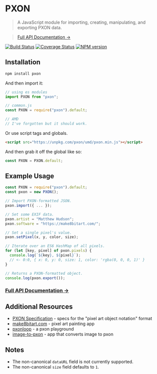 # PXON

> A JavaScript module for importing, creating, manipulating, and exporting PXON data.

> [Full API Documentation &rarr;](https://thematthewhudson.com/pxon/)

[![Build Status](https://travis-ci.org/matthewhudson/pxon.svg?branch=master)](https://travis-ci.org/matthewhudson/pxon)
[![Coverage Status](https://coveralls.io/repos/github/matthewhudson/pxon/badge.svg?branch=master)](https://coveralls.io/github/matthewhudson/pxon?branch=master)
[![NPM version](https://badge.fury.io/js/pxon.svg)](http://badge.fury.io/js/pxon)

## Installation

```sh
npm install pxon
```

And then import it:

```js
// using es modules
import PXON from "pxon";

// common.js
const PXON = require("pxon").default;

// AMD
// I've forgotten but it should work.
```

Or use script tags and globals.

```html
<script src="https://unpkg.com/pxon/umd/pxon.min.js"></script>
```

And then grab it off the global like so:

```js
const PXON = PXON.default;
```

## Example Usage

```js
const PXON = require("pxon").default;
const pxon = new PXON();

// Import PXON-formatted JSON.
pxon.import({ ... });

// Set some EXIF data.
pxon.artist = "Matthew Hudson";
pxon.software = "https://make8bitart.com/";

// Set a single pixel's value.
pxon.setPixel(x, y, color, size);

// Iterate over an ES6 HashMap of all pixels.
for (let [key, pixel] of pxon.pixels) {
  console.log(`${key}, ${pixel}`);
  // <- 0:0, { x: 0, y: 0, size: 1, color: 'rgba(0, 0, 0, 1)' }
}

// Returns a PXON-formatted object.
console.log(pxon.export());
```

### [Full API Documentation &rarr;](https://thematthewhudson.com/pxon/)

## Additional Resources

* [PXON Specification](http://jennmoney.biz/pxon/) - specs for the "pixel art object notation" format
* [make8bitart.com](https://make8bitart.com/) - pixel art painting app
* [pxonloop](http://pxonloop.glitch.me/) - a pxon playground
* [image-to-pxon](http://image-to-pxon.glitch.me/) - app that converts image to pxon

## Notes

* The non-canonical `dataURL` field is not currently supported.
* The non-canonical `size` field defaults to `1`.
